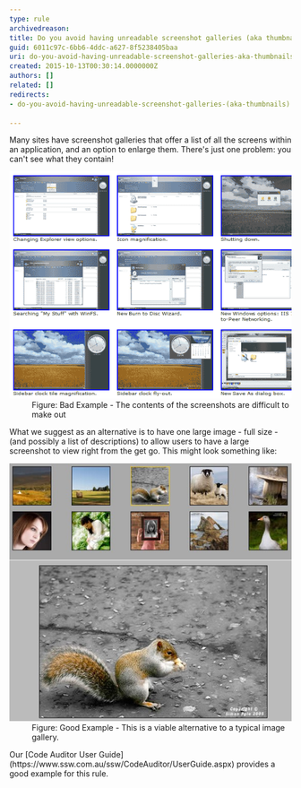```yaml
---
type: rule
archivedreason: 
title: Do you avoid having unreadable screenshot galleries (aka thumbnails)?
guid: 6011c97c-6bb6-4ddc-a627-8f5238405baa
uri: do-you-avoid-having-unreadable-screenshot-galleries-aka-thumbnails
created: 2015-10-13T00:30:14.0000000Z
authors: []
related: []
redirects:
- do-you-avoid-having-unreadable-screenshot-galleries-(aka-thumbnails)

---
```


Many sites have screenshot galleries that offer a list of all the screens within an application, and an option to enlarge them. There's just one problem: you can't see what they contain!

<!--endintro-->
<dl class="badImage"><dt><img src="ScreenGalleryBad.gif" alt="Bad Screen Gallery"></dt><dd>Figure: Bad Example - The contents of the screenshots are difficult to make out</dd></dl>
What we suggest as an alternative is to have one large image - full size - (and possibly a list of descriptions) to allow users to have a large screenshot to view right from the get go. This might look something like:
<dl class="goodImage"><dt><img src="ScreenGalleryGood.jpg" alt=""></dt><dd>Figure: Good Example - This is a viable alternative to a typical image gallery.</dd></dl>
Our [Code Auditor User Guide](https://www.ssw.com.au/ssw/CodeAuditor/UserGuide.aspx) provides a good example for this rule.
